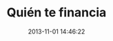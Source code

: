 ---
title: Quién te financia
date: 2013-11-01 14:46:22
img: qtf.png
thumb: qtf-thumb.png
description: Campaña para transparentar el financiamiento de la política en Chile, permitiendo a los ciudadanos solicitarle a los candidatos que transparenten sus donaciones. Petitorio de más de 6.000 personas para modificar y transparentar esta regulación.
site_url: http://quientefinancia.cl
status: activo
---